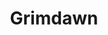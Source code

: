 ---
title: Grimdawn
crosslinks:
- SteamGameSwap
- grimdawn_af
- 2meirl4meirl
- shittymath
- AutoHotkey
- OutOfTheLoop
- Warframe
---
